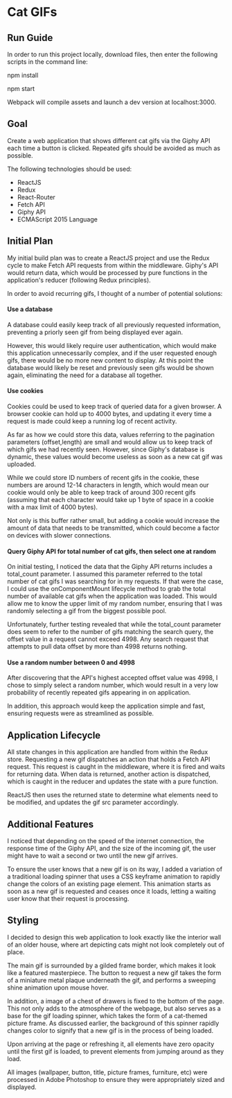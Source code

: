 # Cat GIFs

## Run Guide

In order to run this project locally, download files, then enter the following scripts in the command line:

npm install

npm start

Webpack will compile assets and launch a dev version at localhost:3000.

## Goal

Create a web application that shows different cat gifs via the Giphy API each time a button is clicked.  Repeated gifs should be avoided as much as possible.

The following technologies should be used:

- ReactJS
- Redux
- React-Router
- Fetch API
- Giphy API
- ECMAScript 2015 Language


## Initial Plan

My initial build plan was to create a ReactJS project and use the Redux cycle to make Fetch API requests from within the middleware.  Giphy's API would return data, which would be processed by pure functions in the application's reducer (following Redux principles).

In order to avoid recurring gifs, I thought of a number of potential solutions:

#### Use a database

A database could easily keep track of all previously requested information, preventing a priorly seen gif from being displayed ever again.

However, this would likely require user authentication, which would make this application unnecessarily complex, and if the user requested enough gifs, there would be no more new content to display.  At this point the database would likely be reset and previously seen gifs would be shown again, eliminating the need for a database all together.

#### Use cookies

Cookies could be used to keep track of queried data for a given browser.  A browser cookie can hold up to 4000 bytes, and updating it every time a request is made could keep a running log of recent activity.

As far as how we could store this data, values referring to the pagination parameters (offset,length) are small and would allow us to keep track of which gifs we had recently seen.  However, since Giphy's database is dynamic, these values would become useless as soon as a new cat gif was uploaded.  

While we could store ID numbers of recent gifs in the cookie, these numbers are around 12-14 characters in length, which would mean our cookie would only be able to keep track of around 300 recent gifs (assuming that each character would take up 1 byte of space in a cookie with a max limit of 4000 bytes).

Not only is this buffer rather small, but adding a cookie would increase the amount of data that needs to be transmitted, which could become a factor on devices with slower connections.

#### Query Giphy API for total number of cat gifs, then select one at random

On initial testing, I noticed the data that the Giphy API returns includes a total_count parameter.  I assumed this parameter referred to the total number of cat gifs I was searching for in my requests.  If that were the case, I could use the onComponentMount lifecycle method to grab the total number of available cat gifs when the application was loaded.  This would allow me to know the upper limit of my random number, ensuring that I was randomly selecting a gif from the biggest possible pool.

Unfortunately, further testing revealed that while the total_count parameter does seem to refer to the number of gifs matching the search query, the offset value in a request cannot exceed 4998.  Any search request that attempts to pull data offset by more than 4998 returns nothing.

#### Use a random number between 0 and 4998

After discovering that the API's highest accepted offset value was 4998, I chose to simply select a random number, which would result in a very low probability of recently repeated gifs appearing in on application.

In addition, this approach would keep the application simple and fast, ensuring requests were as streamlined as possible.

## Application Lifecycle

All state changes in this application are handled from within the Redux store.  Requesting a new gif dispatches an action that holds a Fetch API request.  This request is caught in the middleware, where it is fired and waits for returning data.  When data is returned, another action is dispatched, which is caught in the reducer and updates the state with a pure function.

ReactJS then uses the returned state to determine what elements need to be modified, and updates the gif src parameter accordingly.

## Additional Features

I noticed that depending on the speed of the internet connection, the response time of the Giphy API, and the size of the incoming gif, the user might have to wait a second or two until the new gif arrives.  

To ensure the user knows that a new gif is on its way, I added a variation of a traditional loading spinner that uses a CSS keyframe animation to rapidly change the colors of an existing page element.  This animation starts as soon as a new gif is requested and ceases once it loads, letting a waiting user know that their request is processing.

## Styling

I decided to design this web application to look exactly like the interior wall of an older house, where art depicting cats might not look completely out of place.

The main gif is surrounded by a gilded frame border, which makes it look like a featured masterpiece.  The button to request a new gif takes the form of a miniature metal plaque underneath the gif, and performs a sweeping shine animation upon mouse hover.

In addition, a image of a chest of drawers is fixed to the bottom of the page.  This not only adds to the atmosphere of the webpage, but also serves as a base for the gif loading spinner, which takes the form of a cat-themed picture frame.  As discussed earlier, the background of this spinner rapidly changes color to signify that a new gif is in the process of being loaded.

Upon arriving at the page or refreshing it, all elements have zero opacity until the first gif is loaded, to prevent elements from jumping around as they load.

All images (wallpaper, button, title, picture frames, furniture, etc) were processed in Adobe Photoshop to ensure they were appropriately sized and displayed.
